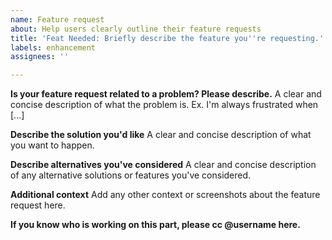 ```yaml
---
name: Feature request
about: Help users clearly outline their feature requests
title: 'Feat Needed: Briefly describe the feature you''re requesting.'
labels: enhancement
assignees: ''

---
```


**Is your feature request related to a problem? Please describe.**
A clear and concise description of what the problem is. Ex. I'm always frustrated when [...]

**Describe the solution you'd like**
A clear and concise description of what you want to happen.

**Describe alternatives you've considered**
A clear and concise description of any alternative solutions or features you've considered.

**Additional context**
Add any other context or screenshots about the feature request here.

**If you know who is working on this part, please cc @username here.**

